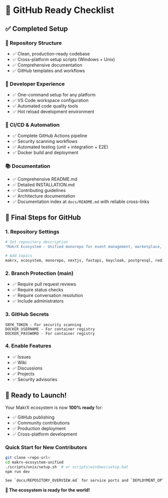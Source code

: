 # 🎯 GitHub Ready Checklist

## ✅ Completed Setup

### 📂 Repository Structure

- ✅ Clean, production-ready codebase
- ✅ Cross-platform setup scripts (Windows + Unix)
- ✅ Comprehensive documentation
- ✅ GitHub templates and workflows

### 🔧 Developer Experience

- ✅ One-command setup for any platform
- ✅ VS Code workspace configuration
- ✅ Automated code quality tools
- ✅ Hot reload development environment

### 🚀 CI/CD & Automation

- ✅ Complete GitHub Actions pipeline
- ✅ Security scanning workflows
- ✅ Automated testing (unit + integration + E2E)
- ✅ Docker build and deployment

### 📚 Documentation

- ✅ Comprehensive README.md
- ✅ Detailed INSTALLATION.md
- ✅ Contributing guidelines
- ✅ Architecture documentation
- ✅ Documentation index at `docs/README.md` with reliable cross-links

## 🎯 Final Steps for GitHub

### 1. Repository Settings

```bash
# Set repository description
"MakrX Ecosystem - Unified monorepo for event management, marketplace, and community platforms"

# Add topics
makrx, ecosystem, monorepo, nextjs, fastapi, keycloak, postgresql, redis
```

### 2. Branch Protection (main)

- ✅ Require pull request reviews
- ✅ Require status checks
- ✅ Require conversation resolution
- ✅ Include administrators

### 3. GitHub Secrets

```
SNYK_TOKEN - For security scanning
DOCKER_USERNAME - For container registry
DOCKER_PASSWORD - For container registry
```

### 4. Enable Features

- ✅ Issues
- ✅ Wiki
- ✅ Discussions
- ✅ Projects
- ✅ Security advisories

## 🚀 Ready to Launch!

Your MakrX ecosystem is now **100% ready** for:

- ✅ GitHub publishing
- ✅ Community contributions
- ✅ Production deployment
- ✅ Cross-platform development

### Quick Start for New Contributors

```bash
git clone <repo-url>
cd makrx-ecosystem-unified
./scripts/unix/setup.sh  # or scripts\windows\setup.bat
npm run dev

See `docs/REPOSITORY_OVERVIEW.md` for service ports and `DEPLOYMENT_OPTIONS.md` for deployment paths.
```

**🎉 The ecosystem is ready for the world!**

